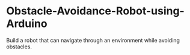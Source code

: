 # Obstacle-Avoidance-Robot-using-Arduino
Build a robot that can navigate through an environment while avoiding obstacles.
